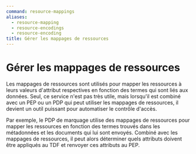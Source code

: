 ```yaml
---
command: resource-mappings
aliases: 
  - resource-mapping
  - resource-encodings
  - resource-encoding
title: Gérer les mappages de ressources
---
```


# Gérer les mappages de ressources

Les mappages de ressources sont utilisés pour mapper les ressources à leurs valeurs d'attribut respectives en fonction des termes qui sont liés aux données. Seul, ce service n'est pas très utile, mais lorsqu'il est combiné avec un PEP ou un PDP qui peut utiliser les mappages de ressources, il devient un outil puissant pour automatiser le contrôle d'accès.

Par exemple, le PDP de marquage utilise des mappages de ressources pour mapper les ressources en fonction des termes trouvés dans les métadonnées et les documents qui lui sont envoyés. Combiné avec les mappages de ressources, il peut alors déterminer quels attributs doivent être appliqués au TDF et renvoyer ces attributs au PEP.
